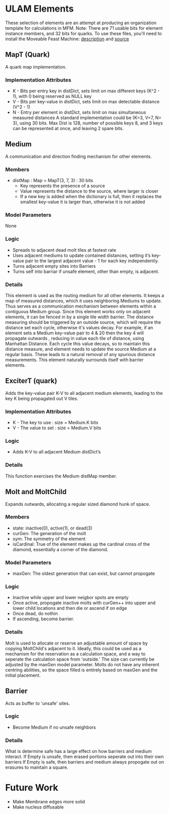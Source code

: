 ULAM Elements
==

These selection of elements are an attempt at producing an organization template for calculations in MFM. Note: There are 71 usable bits for element instance members, and 32 bits for quarks.
To use these files, you'll need to install the Moveable Feast Machine: [description](https://github.com/elenasa/ULAM/wiki/Ulam-Programming-Language) and [source](https://github.com/DaveAckley/MFM)


MapT (Quark)
--
A quark map implementation.

### Implementation Attributes
* K - Bits per entry key in distDict, sets limit on max different keys (K^2 - 1), with 0 being reserved as NULL key
* V - Bits per key-value in distDict, sets limit on max detectable distance (V^2  - 1)
* N - Entry per element in distDict, sets limit on max simultaneous measured distances
A standard implementation could be (K=3, V=7, N= 3), using 30 bits. Max Dist is 128, number of possible keys 8, and 3 keys can be represented at once, and leaving 2 spare bits.


Medium
--
A communication and direction finding mechanism for other elements. 

### Members
* distMap : Map = MapT(3, 7, 3) : 30 bits
    - Key represents the presence of a source
    - Value represents the distance to the source, where larger is closer
    - If a new key is added when the dictionary is full, then it replaces the smallest key-value it is larger than, otherwise it is not added

### Model Parameters
None

### Logic
* Spreads to adjacent dead molt tiles at fastest rate
* Uses adjacent mediums to update contained distances, setting it’s key-value pair to the largest adjacent value - 1 for each key independently.
* Turns adjacent empty sites into Barriers
* Turns self into barriar if unsafe element, other than empty, is adjacent.

### Details
This element is used as the routing medium for all other elements. It keeps a map of measured distances, which it uses neighboring Mediums to update. Thus serves as a communication mechanism between elements within a contiguous Medium group. 
Since this element works only on adjacent elements, it can be fenced in by a single tile width barrier. 
The distance measuring should be triggered by an outside source, which will require the distance set each cycle, otherwise it's values decay. For example, if an element sets a Medium key-value pair to 4 & 20 then the key 4 will propagate outwards , reducing in value each tile of distance, using Manhattan Distance. Each cycle this value decays, so to maintain this distance measure, and element needs to update the source Medium at a regular basis. These leads to a natural removal of any spurious distance measurements. 
This element naturally surrounds itself with barrier elements.


ExciterT (quark)
--
Adds the key-value pair K-V to all adjacent medium elements, leading to the key K being propagated out V tiles.

### Implementation Attributes
* K - The key to use : size = Medium.K bits
* V - The value to set : size = Medium.V bits

### Logic
* Adds K-V to all adjacent Medium distDict’s

### Details
This function exercises the Medium distMap member.

Molt and MoltChild
--
Expands outwards, allocating a regular sized diamond hunk of space.

### Members
* state: inactive(0), active(1), or dead(3)
* curGen: The generation of the molt
* sym: The symmetry of the element
* isCardinal: True of the element makes up the cardinal cross of the diamond, essentially a corner of the diamond.

### Model Parameters
* maxGen: The oldest generation that can exist, but cannot propogate

### Logic
* Inactive while upper and lower neigbor spots are empty
* Once active, propogate inactive molts with curGen++ into upper and lower child locations and then die or ascend if on edge
* Once dead, do nothin
* If ascending, become barrier.

### Details
Molt is used to allocate or reserve an adjustable amount of space by copying MoltChild's adjacent to it.
Ideally, this could be used as a mechanism for the reservation as a calculation space, and a way to seperate the calculation space from 'outside.'
The size can currently be adjusted by the maxGen model parameter.
Molts do not have any inherent centring abilities, so the space filled is entirely based on maxGen and the initial placement.


Barrier
--
Acts as buffer to 'unsafe' sites.

### Logic
* Become Medium if no unsafe neighbors

### Details
What is determine safe has a large effect on how barriers and medium interact.
If Empty is unsafe, then erased portions seperate out into their own barriers
If Empty is safe, then barriers and medium always propogate out on erasures to maintain a square.



Future Work
==

* Make Membrane edges more solid
* Make nucleus diffusable

